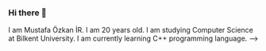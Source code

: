 ### Hi there 👋

I am Mustafa Özkan İR.
I am 20 years old.
I am studying Computer Science at Bilkent University.
I am currently learning C++ programming language.
-->
